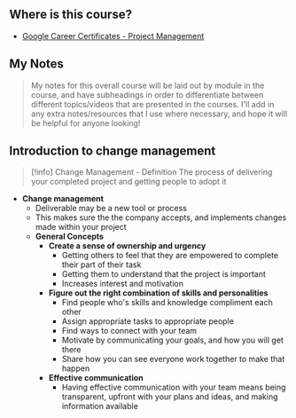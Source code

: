 ## Where is this course?
- [Google Career Certificates - Project Management](https://www.coursera.org/professional-certificates/google-project-management)

## My Notes
> My notes for this overall course will be laid out by module in the course, and have subheadings in order to differentiate between different topics/videos that are presented in the courses. I'll add in any extra notes/resources that I use where necessary, and hope it will be helpful for anyone looking!


## Introduction to change management
> [!info] Change Management - Definition
> The process of delivering your completed project and getting people to adopt it
- **Change management**
	- Deliverable may be a new tool or process
	- This makes sure the the company accepts, and implements changes made within your project
	- **General Concepts**
		- **Create a sense of ownership and urgency**
			- Getting others to feel that they are empowered to complete their part of their task
			- Getting them to understand that the project is important
			- Increases interest and motivation
		- **Figure out the right combination of skills and personalities**
			- Find people who's skills and knowledge compliment each other
			- Assign appropriate tasks to appropriate people
			- Find ways to connect with your team
			- Motivate by communicating your goals, and how you will get there
			- Share how you can see everyone work together to make that happen
		- **Effective communication**
			- Having effective communication with your team means being transparent, upfront with your plans and ideas, and making information available